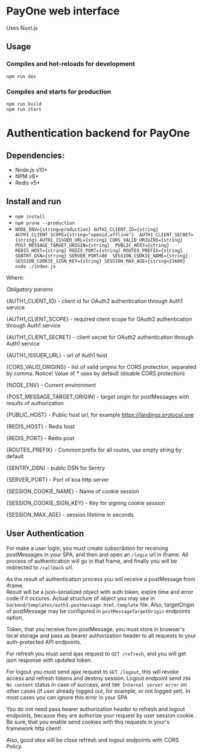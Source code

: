 # PayOne web interface
Uses Nuxt.js

## Usage
### Compiles and hot-reloads for development
```
npm run dev
```

### Compiles and starts for production
```
npm run build
npm run start
```

# Authentication backend for PayOne


## Dependencies: 
* Node.js v10+
* NPM v6+
* Redis v5+

## Install and run
* `npm install`
* `npm prune --production`
* `NODE_ENV={string=production} AUTH1_CLIENT_ID={string} AUTH1_CLIENT_SCOPE={string="openid,offline"} 
AUTH1_CLIENT_SECRET={string} AUTH1_ISSUER_URL={string} CORS_VALID_ORIGINS={string} POST_MESSAGE_TARGET_ORIGIN={string} 
PUBLIC_HOST={string} REDIS_HOST={string} REDIS_PORT={string} ROUTES_PREFIX={string} SENTRY_DSN={string} SERVER_PORT=80 
SESSION_COOKIE_NAME={string} SESSION_COOKIE_SIGN_KEY={string} SESSION_MAX_AGE={string=21600} node ./index.js`

Where:

*Obligatory params*

{AUTH1_CLIENT_ID} - client id for OAuth2 authentication through Auth1 service

{AUTH1_CLIENT_SCOPE} - required client scope for OAuth2 authentication through Auth1 service

{AUTH1_CLIENT_SECRET} - client secret for OAuth2 authentication through Auth1 service

{AUTH1_ISSUER_URL} - url of Auth1 host 

{CORS_VALID_ORIGINS} - list of valid origins for CORS protection, separated by comma. Notice! Value of * uses by default (disable CORS protection)

{NODE_ENV} - Current environment

{POST_MESSAGE_TARGET_ORIGIN} - target origin for postMessages with results of authorization

{PUBLIC_HOST} - Public host url, for example https://landings.protocol.one

{REDIS_HOST} - Redis host

{REDIS_PORT} - Redis post

{ROUTES_PREFIX} - Common prefix for all routes, use empty string by default

{SENTRY_DSN} - public DSN for Sentry

{SERVER_PORT} - Port of koa http server

{SESSION_COOKIE_NAME} - Name of cookie session

{SESSION_COOKIE_SIGN_KEY} - Key for signing cookie session

{SESSION_MAX_AGE} - session lifetime in seconds


## User Authentication

For make a user login, you must create subscribtion for receiving postMessages in your SPA, and then and open an 
`/login` url in iframe.
All process of authentication will go in that frame, and finally you will be redirected to `/callback` url.

As the result of authentication process you will receive a postMessage from iframe.  
Result will be a json-serialized object with auth token, expire time and error code if it occures.
Actual structure of object you may see in `backend/templates/auth1.postmessage.html.template` file.
Also, targetOrigin of postMessage may be configured in `postMessageTargetOrigin` endpoints option.

Token, that you receive form postMessage, you must store in browser's local storage and  pass as bearer authorization 
header to all requests to your auth-protected API endpoints.

For refresh you must send ajax request to `GET /refresh`, and you will get json response with updated token. 

For logout you must send ajax request to `GET /logout`, this will revoke access and refresh tokens and destroy session.
Logout endpoint send `204 No content` status in case of success, and `500 Internal server error` on other cases 
(if user already logged out, for example, or not logged yet). In most cases you can ignore this error in your SPA

You do not need pass bearer authorization header to refresh and logout endpoints, because they are authorize your 
request by user session cookie. Be sure, that you enable send cookies with this requests in your's framework http 
client!

Also, good idea will be close refresh and logout endpoints with CORS Policy.
